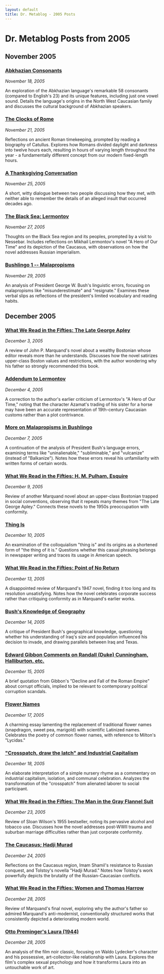 ```yaml
---
layout: default
title: Dr. Metablog - 2005 Posts
---
```


# Dr. Metablog Posts from 2005

## November 2005

### [Abkhazian Consonants](https://www.drmetablog.com/2005/11/abkhazian_has_f.html)
*November 18, 2005*

An exploration of the Abkhazian language's remarkable 58 consonants (compared to English's 23) and its unique features, including just one vowel sound. Details the language's origins in the North West Caucasian family and discusses the cultural background of Abkhazian speakers.

### [The Clocks of Rome](https://www.drmetablog.com/2005/11/the_clocks_of_r.html)
*November 21, 2005*

Reflections on ancient Roman timekeeping, prompted by reading a biography of Catullus. Explores how Romans divided daylight and darkness into twelve hours each, resulting in hours of varying length throughout the year - a fundamentally different concept from our modern fixed-length hours.

### [A Thanksgiving Conversation](https://www.drmetablog.com/2005/11/a_thanksgiving_.html)
*November 25, 2005*

A short, witty dialogue between two people discussing how they met, with neither able to remember the details of an alleged insult that occurred decades ago.

### [The Black Sea; Lermontov](https://www.drmetablog.com/2005/11/the_black_sea_l.html)
*November 27, 2005*

Thoughts on the Black Sea region and its peoples, prompted by a visit to Nessebar. Includes reflections on Mikhail Lermontov's novel "A Hero of Our Time" and its depiction of the Caucasus, with observations on how the novel addresses Russian imperialism.

### [Bushlingo 1 -- Malapropisms](https://www.drmetablog.com/2005/11/some_of_bushs_m.html)
*November 29, 2005*

An analysis of President George W. Bush's linguistic errors, focusing on malapropisms like "misunderestimate" and "resignate." Examines these verbal slips as reflections of the president's limited vocabulary and reading habits.

## December 2005

### [What We Read in the Fifties: The Late George Apley](https://www.drmetablog.com/2005/12/what_we_read_in.html)
*December 3, 2005*

A review of John P. Marquand's novel about a wealthy Bostonian whose editor reveals more than he understands. Discusses how the novel satirizes upper-class Boston values and restrictions, with the author wondering why his father so strongly recommended this book.

### [Addendum to Lermontov](https://www.drmetablog.com/2005/12/addendum_to_ler.html)
*December 4, 2005*

A correction to the author's earlier criticism of Lermontov's "A Hero of Our Time," noting that the character Azamat's trading of his sister for a horse may have been an accurate representation of 19th-century Caucasian customs rather than a plot contrivance.

### [More on Malapropisms in Bushlingo](https://www.drmetablog.com/2005/12/more_on_malapro.html)
*December 7, 2005*

A continuation of the analysis of President Bush's language errors, examining terms like "uninalienable," "subliminable," and "vulcanize" (instead of "Balkanize"). Notes how these errors reveal his unfamiliarity with written forms of certain words.

### [What We Read in the Fifties: H. M. Pulham, Esquire](https://www.drmetablog.com/2005/12/what_we_read_in_1.html)
*December 9, 2005*

Review of another Marquand novel about an upper-class Bostonian trapped in social conventions, observing that it repeats many themes from "The Late George Apley." Connects these novels to the 1950s preoccupation with conformity.

### [Thing Is](https://www.drmetablog.com/2005/12/thing_is.html)
*December 10, 2005*

An examination of the colloquialism "thing is" and its origins as a shortened form of "the thing of it is." Questions whether this casual phrasing belongs in newspaper writing and traces its usage in American speech.

### [What We Read in the Fifties: Point of No Return](https://www.drmetablog.com/2005/12/what_we_read_in_2.html)
*December 13, 2005*

A disappointed review of Marquand's 1947 novel, finding it too long and its resolution unsatisfying. Notes how the novel celebrates corporate success rather than critiquing conformity as in Marquand's earlier works.

### [Bush's Knowledge of Geography](https://www.drmetablog.com/2005/12/border_relation.html)
*December 14, 2005*

A critique of President Bush's geographical knowledge, questioning whether his understanding of Iraq's size and population influenced his decision to invade, and drawing parallels between Iraq and Texas.

### [Edward Gibbon Comments on Randall (Duke) Cunningham, Halliburton, etc.](https://www.drmetablog.com/2005/12/edward_gibbon_c.html)
*December 15, 2005*

A brief quotation from Gibbon's "Decline and Fall of the Roman Empire" about corrupt officials, implied to be relevant to contemporary political corruption scandals.

### [Flower Names](https://www.drmetablog.com/2005/12/flower_names.html)
*December 17, 2005*

A charming essay lamenting the replacement of traditional flower names (snapdragon, sweet pea, marigold) with scientific Latinized names. Celebrates the poetry of common flower names, with reference to Milton's "Lycidas."

### ["Crosspatch, draw the latch" and Industrial Capitalism](https://www.drmetablog.com/2005/12/crosspatch_draw-1.html)
*December 18, 2005*

An elaborate interpretation of a simple nursery rhyme as a commentary on industrial capitalism, isolation, and communal celebration. Analyzes the transformation of the "crosspatch" from alienated laborer to social participant.

### [What We Read in the Fifties: The Man in the Gray Flannel Suit](https://www.drmetablog.com/2005/12/what_we_read_in_3.html)
*December 23, 2005*

Review of Sloan Wilson's 1955 bestseller, noting its pervasive alcohol and tobacco use. Discusses how the novel addresses post-WWII trauma and suburban marriage difficulties rather than just corporate conformity.

### [The Caucasus; Hadji Murad](https://www.drmetablog.com/2005/12/the_caucasus_ha.html)
*December 24, 2005*

Reflections on the Caucasus region, Imam Shamil's resistance to Russian conquest, and Tolstoy's novella "Hadji Murad." Notes how Tolstoy's work powerfully depicts the brutality of the Russian-Caucasian conflicts.

### [What We Read in the Fifties: Women and Thomas Harrow](https://www.drmetablog.com/2005/12/what_we_read_in_4.html)
*December 28, 2005*

Review of Marquand's final novel, exploring why the author's father so admired Marquand's anti-modernist, conventionally structured works that consistently depicted a deteriorating modern world.

### [Otto Preminger's Laura (1944)](https://www.drmetablog.com/2005/12/otto_premingers.html)
*December 28, 2005*

An analysis of the film noir classic, focusing on Waldo Lydecker's character and his possessive, art-collector-like relationship with Laura. Explores the film's complex sexual psychology and how it transforms Laura into an untouchable work of art.